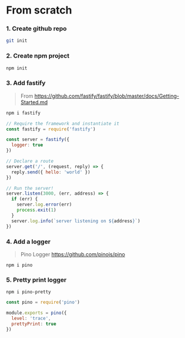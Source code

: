 # From scratch
### 1. Create github repo
```sh
git init
```
### 2. Create npm project
```sh
npm init
```
### 3. Add fastify
> From https://github.com/fastify/fastify/blob/master/docs/Getting-Started.md
```sh
npm i fastify
```

```js
// Require the framework and instantiate it
const fastify = require('fastify')

const server = fastify({
  logger: true
})

// Declare a route
server.get('/', (request, reply) => {
  reply.send({ hello: 'world' })
})

// Run the server!
server.listen(3000, (err, address) => {
  if (err) {
    server.log.error(err)
    process.exit(1)
  }
  server.log.info(`server listening on ${address}`)
})
```

### 4. Add a logger
> Pino Logger https://github.com/pinojs/pino
```
npm i pino
```

### 5. Pretty print logger
```
npm i pino-pretty
```

```js
const pino = require('pino')

module.exports = pino({
  level: 'trace',
  prettyPrint: true
})
```
